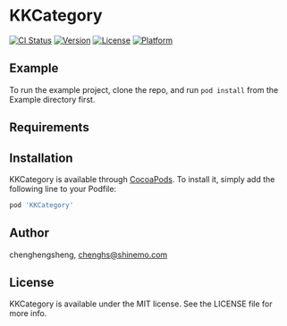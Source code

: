 # KKCategory

[![CI Status](https://img.shields.io/travis/chenghengsheng/KKCategory.svg?style=flat)](https://travis-ci.org/chenghengsheng/KKCategory)
[![Version](https://img.shields.io/cocoapods/v/KKCategory.svg?style=flat)](https://cocoapods.org/pods/KKCategory)
[![License](https://img.shields.io/cocoapods/l/KKCategory.svg?style=flat)](https://cocoapods.org/pods/KKCategory)
[![Platform](https://img.shields.io/cocoapods/p/KKCategory.svg?style=flat)](https://cocoapods.org/pods/KKCategory)

## Example

To run the example project, clone the repo, and run `pod install` from the Example directory first.

## Requirements

## Installation

KKCategory is available through [CocoaPods](https://cocoapods.org). To install
it, simply add the following line to your Podfile:

```ruby
pod 'KKCategory'
```

## Author

chenghengsheng, chenghs@shinemo.com

## License

KKCategory is available under the MIT license. See the LICENSE file for more info.
